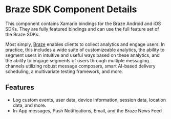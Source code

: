 # Braze SDK Component Details

This component contains Xamarin bindings for the Braze Android and iOS SDKs. They are fully featured bindings and can use the full feature set of the Braze SDKs.

Most simply, [Braze](https://braze.com) enables clients to collect analytics and engage users.  In practice, this includes a wide suite of customizeable analytics, the ability to segment users in intuitive and useful ways based on these analytics, and the ability to engage segments of users through multiple messaging channels utilizing robust message composers, smart AI-based delivery scheduling, a multivariate testing framework, and more.

## Features

- Log custom events, user data, device information, session data, location data, and more.
- In-App messages, Push Notifications, Email, and the Braze News Feed
